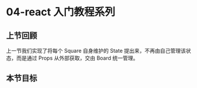 # 04-react 入门教程系列

## 上节回顾

上一节我们实现了将每个 Square 自身维护的 State 提出来，不再由自己管理该状态，而是通过 Props 从外部获取，交由 Board 统一管理。

## 本节目标

##
